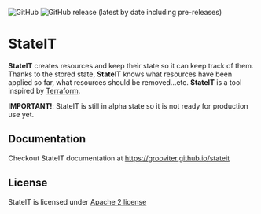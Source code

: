![GitHub](https://img.shields.io/github/license/grooviter/stateit)
![GitHub release (latest by date including pre-releases)](https://img.shields.io/github/v/release/grooviter/stateit?include_prereleases)

# StateIT

**StateIT** creates resources and keep their state so it can keep track of them. Thanks to the stored state, **StateIT** knows what resources have been applied so far, what resources should be removed...etc. **StateIT** is a tool inspired by [Terraform](https://www.terraform.io/).

**IMPORTANT!**: StateIT is still in alpha state so it is not ready for production use yet.

## Documentation

Checkout StateIT documentation at https://grooviter.github.io/stateit

## License

StateIT is licensed under [Apache 2 license](http://www.apache.org/licenses/LICENSE-2.0)